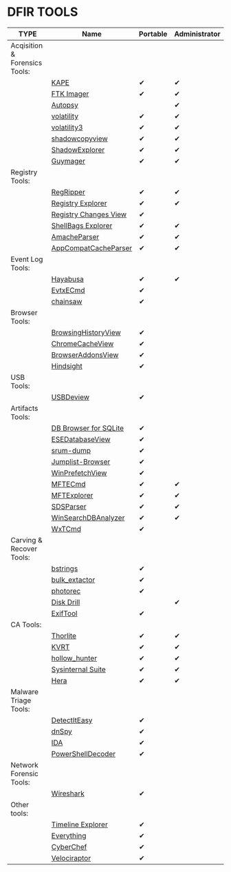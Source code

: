 # DFIR TOOLS

|TYPE|Name|Portable|Administrator|
|---|---|---|---|
|Acqisition & Forensics Tools:||||
||[KAPE](https://www.kroll.com/en/services/cyber-risk/incident-response-litigation-support/kroll-artifact-parser-extractor-kape?utm_source=sans&utm_medium=referral&utm_campaign=cyb-kape-download#form716)|✔|✔|
||[FTK Imager](https://go.exterro.com/l/43312/2023-05-03/fc4b78)|✔|✔|
||[Autopsy](https://github.com/sleuthkit/autopsy/releases/download/autopsy-4.21.0/autopsy-4.21.0-64bit.msi)||✔|
||[volatility](https://github.com/volatilityfoundation/volatility)|✔|✔|
||[volatility3](https://github.com/volatilityfoundation/volatility3)|✔|✔|
||[shadowcopyview](https://www.nirsoft.net/utils/shadowcopyview-x64.zip)|✔|✔|
||[ShadowExplorer](https://www.shadowexplorer.com/uploads/ShadowExplorer-0.9-portable.zip)|✔|✔|
||[Guymager](https://sourceforge.net/projects/guymager/)|✔|✔|
|Registry Tools:||||
||[RegRipper](https://github.com/keydet89/RegRipper3.0)|✔|✔|
||[Registry Explorer](https://f001.backblazeb2.com/file/EricZimmermanTools/net6/RegistryExplorer.zip)|✔|✔|
||[Registry Changes View](https://www.nirsoft.net/utils/registrychangesview-x64.zip)|✔||
||[ShellBags Explorer](https://f001.backblazeb2.com/file/EricZimmermanTools/net6/ShellBagsExplorer.zip)|✔|✔|
||[AmacheParser](https://f001.backblazeb2.com/file/EricZimmermanTools/net6/AmcacheParser.zip)|✔|✔|
||[AppCompatCacheParser](https://f001.backblazeb2.com/file/EricZimmermanTools/net6/AppCompatCacheParser.zip)|✔|✔|
|Event Log Tools:||||
||[Hayabusa](https://github.com/Yamato-Security/hayabusa/releases/tag/v2.16.0)|✔|✔|
||[EvtxECmd](https://f001.backblazeb2.com/file/EricZimmermanTools/net6/EvtxECmd.zip)|✔||
||[chainsaw](https://github.com/WithSecureLabs/chainsaw)|✔||
|Browser Tools:||||
||[BrowsingHistoryView](https://www.nirsoft.net/utils/browsinghistoryview-x64.zip)|✔||
||[ChromeCacheView](https://www.nirsoft.net/utils/chromecacheview.zip)|✔||
||[BrowserAddonsView](https://www.nirsoft.net/utils/browseraddonsview-x64.zip)|✔||
||[Hindsight](https://github.com/obsidianforensics/hindsight/releases/tag/v2023.03)|✔||
|USB Tools:||||
||[USBDeview](https://www.nirsoft.net/utils/usbdeview-x64.zip)|✔||
|Artifacts Tools:||||
||[DB Browser for SQLite](https://download.sqlitebrowser.org/DB.Browser.for.SQLite-3.12.2-win64.zip)|✔||
||[ESEDatabaseView](https://www.nirsoft.net/utils/esedatabaseview.zip)|✔||
||[srum-dump](https://github.com/MarkBaggett/srum-dump/releases/tag/2.6)|✔||
||[Jumplist-Browser](https://github.com/kacos2000/Jumplist-Browser/releases/tag/v.1.0.17.0)|✔||
||[WinPrefetchView](https://www.nirsoft.net/utils/winprefetchview-x64.zip)|✔||
||[MFTECmd](https://f001.backblazeb2.com/file/EricZimmermanTools/net6/MFTECmd.zip)|✔|✔|
||[MFTExplorer](https://f001.backblazeb2.com/file/EricZimmermanTools/net6/MFTExplorer.zip)|✔|✔|
||[SDSParser](https://github.com/AbdulRhmanAlfaifi/SDSParser-rs)|✔|✔|
||[WinSearchDBAnalyzer](https://github.com/moaistory/WinSearchDBAnalyzer)|✔|✔|
||[WxTCmd](https://f001.backblazeb2.com/file/EricZimmermanTools/net6/WxTCmd.zip)|✔||
|Carving & Recover Tools:||||
||[bstrings](https://github.com/EricZimmerman/bstrings)|✔||
||[bulk_extactor](https://github.com/simsong/bulk_extractor)|✔||
||[photorec](https://www.cgsecurity.org/wiki/PhotoRec)|✔||
||[Disk Drill](https://download.tenorshare.net/downloads/tenorshare-4ddig-for-windows_1094.exe)||✔|
||[ExifTool](https://github.com/FrankBijnen/ExifToolGui/releases/tag/V6.3.3)|✔||
|CA Tools:||||
||[Thorlite](https://www.nextron-systems.com/thor-lite/)|✔|✔|
||[KVRT](https://www.kaspersky.com/downloads/free-virus-removal-tool)|✔|✔|
||[hollow_hunter](https://github.com/hasherezade/hollows_hunter/releases/tag/v0.3.9)|✔|✔|
||[Sysinternal Suite](https://download.sysinternals.com/files/SysinternalsSuite.zip)|✔|✔|
||[Hera](https://github.com/Liuchijang/Hera)|✔|✔|
|Malware Triage Tools:||||
||[DetectItEasy](https://github.com/horsicq/Detect-It-Easy)|✔||
||[dnSpy](https://github.com/dnSpy/dnSpy/releases/tag/v6.1.8)|✔||
||[IDA](https://hex-rays.com/ida-free/#download)|✔||
||[PowerShellDecoder](https://github.com/Malandrone/PowerDecode)|✔||
|Network Forensic Tools:||||
||[Wireshark](https://www.wireshark.org/download.html)|✔||
|Other tools:||||
||[Timeline Explorer](https://f001.backblazeb2.com/file/EricZimmermanTools/net6/TimelineExplorer.zip)|✔||
||[Everything](https://www.voidtools.com/downloads/)|✔||
||[CyberChef](https://github.com/gchq/CyberChef/releases/tag/v10.18.8)|✔||
||[Velociraptor](https://docs.velociraptor.app/downloads/)|✔||




